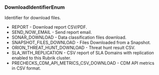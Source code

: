 ### DownloadIdentifierEnum
Identifier for download files.

- REPORT - Download report CSV/PDF.
- SEND_NOW_EMAIL - Send report email.
- SONAR_DOWNLOAD - Data classification files download.
- SNAPSHOT_FILES_DOWNLOAD - Files Downloaded from a Snapshot.
- ORION_THREAT_HUNT_DOWNLOAD - Threat hunt result CSV.
- SLA_WITH_REPLICATION - CSV report of SLA Domains with replication enabled to this Rubrik cluster.
- PRECHECKS_CDM_API_METRICS_CSV_DOWNLOAD - CDM API metrics in CSV format.
